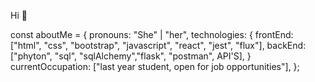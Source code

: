 Hi 👋

const aboutMe = {
   pronouns: "She" | "her",
   technologies: {
      frontEnd: ["html", "css", "bootstrap", "javascript", "react", "jest", "flux"],
        backEnd: ["phyton", "sql", "sqlAlchemy","flask", "postman", API'S],
        }
   currentOccupation: ["last year student, open for job opportunities"],
   };
